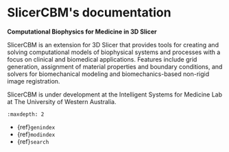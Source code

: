 # SlicerCBM's documentation

**Computational Biophysics for Medicine in 3D Slicer**

SlicerCBM is an extension for 3D Slicer that provides tools for creating and solving computational models of biophysical systems and processes with a focus on clinical and biomedical applications. Features include grid generation, assignment of material properties and boundary conditions, and solvers for biomechanical modeling and biomechanics-based non-rigid image registration.

SlicerCBM is under development at the Intelligent Systems for Medicine Lab at The University of Western Australia.

```{toctree}
:maxdepth: 2

```

* {ref}`genindex`
* {ref}`modindex`
* {ref}`search`
